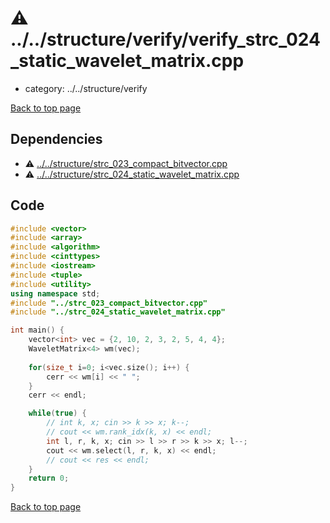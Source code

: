 <!-- mathjax config similar to math.stackexchange -->
<script type="text/javascript" async
  src="https://cdnjs.cloudflare.com/ajax/libs/mathjax/2.7.5/MathJax.js?config=TeX-MML-AM_CHTML">
</script>
<script type="text/x-mathjax-config">
  MathJax.Hub.Config({
    TeX: { equationNumbers: { autoNumber: "AMS" }},
    tex2jax: {
      inlineMath: [ ['$','$'] ],
      processEscapes: true
    },
    "HTML-CSS": { matchFontHeight: false },
    displayAlign: "left",
    displayIndent: "2em"
  });
</script>

<script type="text/javascript" src="https://cdnjs.cloudflare.com/ajax/libs/jquery/3.4.1/jquery.min.js"></script>
<script type="text/javascript" src="../../../assets/js/balloons.js"></script>
<script type="text/javascript" src="../../../assets/js/copy-button.js"></script>
<link rel="stylesheet" href="../../../assets/css/copy-button.css" />


# :warning: ../../structure/verify/verify_strc_024_static_wavelet_matrix.cpp
* category: ../../structure/verify


[Back to top page](../../../index.html)



## Dependencies
* :warning: [../../structure/strc_023_compact_bitvector.cpp](../strc_023_compact_bitvector.cpp.html)
* :warning: [../../structure/strc_024_static_wavelet_matrix.cpp](../strc_024_static_wavelet_matrix.cpp.html)


## Code
```cpp
#include <vector>
#include <array>
#include <algorithm>
#include <cinttypes>
#include <iostream>
#include <tuple>
#include <utility>
using namespace std;
#include "../strc_023_compact_bitvector.cpp"
#include "../strc_024_static_wavelet_matrix.cpp"

int main() {
    vector<int> vec = {2, 10, 2, 3, 2, 5, 4, 4};
    WaveletMatrix<4> wm(vec);
    
    for(size_t i=0; i<vec.size(); i++) {
        cerr << wm[i] << " ";
    }
    cerr << endl;

    while(true) {
        // int k, x; cin >> k >> x; k--;
        // cout << wm.rank_idx(k, x) << endl;
        int l, r, k, x; cin >> l >> r >> k >> x; l--;
        cout << wm.select(l, r, k, x) << endl;
        // cout << res << endl;
    }
    return 0;
}

```

[Back to top page](../../../index.html)

